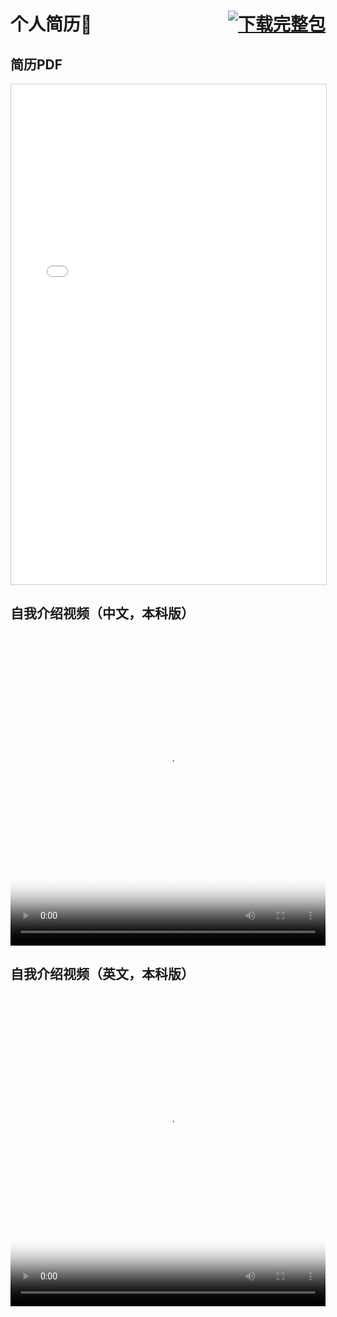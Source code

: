 # 个人简历📑<span style="float:right;">[![下载完整包](https://img.shields.io/badge/下载-完整资源包-blue)](https://example.com/resource-pack.zip)</span>

## 简历PDF  
<div class="grid cards" markdown>
    <iframe src="../贾文婷简历.pdf" width="100%" height="800px" style="border: 1px solid #ccc; overflow: auto;">
    </iframe>
</div>

## 自我介绍视频（中文，本科版）
<video width="100%"  
       height="500px"  
       controls  
       preload="auto"  
       poster="封面图路径.jpg">  
  <source src="../assets/self1.mp4" type="video/mp4">
  <source src="本地视频路径.webm" type="video/webm">
  <source src="本地视频路径.ogg" type="video/ogg">
  您的浏览器不支持视频播放，请更新浏览器后重试。
</video>

## 自我介绍视频（英文，本科版）
<video width="100%"  
       height="500px"  
       controls  
       preload="auto"  
       poster="封面图路径.jpg">  
  <source src="../assets/self2.mp4" type="video/mp4">
  <source src="本地视频路径.webm" type="video/webm">
  <source src="本地视频路径.ogg" type="video/ogg">
  您的浏览器不支持视频播放，请更新浏览器后重试。
</video>